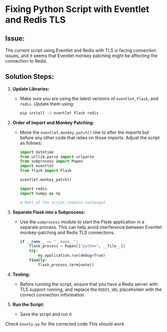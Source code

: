 # Fixing Python Script with Eventlet and Redis TLS

## Issue:
The current script using Eventlet and Redis with TLS is facing connection issues, and it seems that Eventlet monkey patching might be affecting the connection to Redis.

## Solution Steps:

1. **Update Libraries:**
   - Make sure you are using the latest versions of `eventlet`, `Flask`, and `redis`. Update them using:

     ```bash
     pip install -U eventlet Flask redis
     ```

2. **Order of Import and Monkey Patching:**
   - Move the `eventlet.monkey_patch()` line to after the imports but before any other code that relies on those imports. Adjust the script as follows:

     ```python
     import datetime
     from urllib.parse import urlparse
     from subprocess import Popen
     import eventlet
     from flask import Flask

     eventlet.monkey_patch()

     import redis
     import numpy as np

     # Rest of the script remains unchanged
     ```

3. **Separate Flask into a Subprocess:**
   - Use the `subprocess` module to start the Flask application in a separate process. This can help avoid interference between Eventlet monkey-patching and Redis TLS connections.

     ```python
     if __name__ == "__main__":
         flask_process = Popen(["python", __file__])
         try:
             my_application.run(debug=True)
         finally:
             flask_process.terminate()
     ```

4. **Testing:**
   - Before running the script, ensure that you have a Redis server with TLS support running, and replace the `REDIS_URL` placeholder with the correct connection information.

5. **Run the Script:**
   - Save the script and run it


Check `bounty.py` for the corrected code
This should work